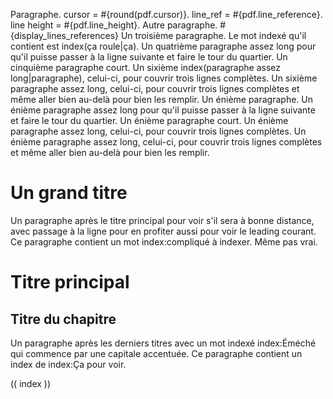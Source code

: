 Paragraphe. cursor = #{round(pdf.cursor)}. line_ref = #{pdf.line_reference}. line height = #{pdf.line_height}.
Autre paragraphe.
#{display_lines_references}
Un troisième paragraphe. Le mot indexé qu'il contient est index(ça roule|ça).
Un quatrième paragraphe assez long pour qu'il puisse passer à la ligne suivante et faire le tour du quartier.
Un cinquième paragraphe court.
Un sixième index(paragraphe assez long|paragraphe), celui-ci, pour couvrir trois lignes complètes. Un sixième paragraphe assez long, celui-ci, pour couvrir trois lignes complètes et même aller bien au-delà pour bien les remplir.
Un énième paragraphe.
Un énième paragraphe assez long pour qu'il puisse passer à la ligne suivante et faire le tour du quartier.
Un énième paragraphe court.
Un énième paragraphe assez long, celui-ci, pour couvrir trois lignes complètes. Un énième paragraphe assez long, celui-ci, pour couvrir trois lignes complètes et même aller bien au-delà pour bien les remplir.

# Un grand titre
Un paragraphe après le titre principal pour voir s'il sera à bonne distance, avec passage à la ligne pour en profiter aussi pour voir le leading courant.
Ce paragraphe contient un mot index:compliqué à indexer. Même pas vrai.
# Titre principal
## Titre du chapitre
<!--
### Titre du sous-chapitre
#### Titre de la section
###### Titre de la sous-section
-->
Un paragraphe après les derniers titres avec un mot indexé index:Éméché qui commence par une capitale accentuée.
Ce paragraphe contient un index de index:Ça pour voir.

(( index ))

